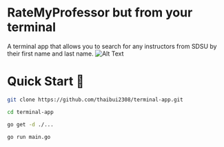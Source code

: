 # RateMyProfessor but from your terminal
A terminal app that allows you to search for any instructors from SDSU by their first name and last name.
![Alt Text](https://media0.giphy.com/media/ckedBbETiD3WgyiGGm/giphy.gif?cid=790b7611a9b696499a27357b4321fce8b72e714ad6fa9f64&rid=giphy.gif&ct=g)

# Quick Start 🚀
```bash
git clone https://github.com/thaibui2308/terminal-app.git
```
```bash
cd terminal-app
```
```bash
go get -d ./...
```
```bash
go run main.go
```
